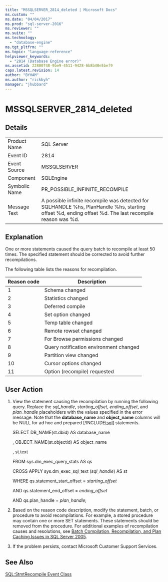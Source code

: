 ```yaml
---
title: "MSSQLSERVER_2814_deleted | Microsoft Docs"
ms.custom: ""
ms.date: "04/04/2017"
ms.prod: "sql-server-2016"
ms.reviewer: ""
ms.suite: ""
ms.technology: 
  - "database-engine"
ms.tgt_pltfrm: ""
ms.topic: "language-reference"
helpviewer_keywords: 
  - "2814 (Database Engine error)"
ms.assetid: 22800748-9be9-4511-9428-6b8b40e5bef9
caps.latest.revision: 14
author: "BYHAM"
ms.author: "rickbyh"
manager: "jhubbard"
---
```

# MSSQLSERVER_2814_deleted
  
## Details  
  
|||  
|-|-|  
|Product Name|SQL Server|  
|Event ID|2814|  
|Event Source|MSSQLSERVER|  
|Component|SQLEngine|  
|Symbolic Name|PR_POSSIBLE_INFINITE_RECOMPILE|  
|Message Text|A possible infinite recompile was detected for SQLHANDLE %hs, PlanHandle %hs, starting offset %d, ending offset %d. The last recompile reason was %d.|  
  
## Explanation  
One or more statements caused the query batch to recompile at least 50 times. The specified statement should be corrected to avoid further recompilations.  
  
The following table lists the reasons for recompilation.  
  
|Reason code|Description|  
|---------------|---------------|  
|1|Schema changed|  
|2|Statistics changed|  
|3|Deferred compile|  
|4|Set option changed|  
|5|Temp table changed|  
|6|Remote rowset changed|  
|7|For Browse permissions changed|  
|8|Query notification environment changed|  
|9|Partition view changed|  
|10|Cursor options changed|  
|11|Option (recompile) requested|  
  
## User Action  
  
1.  View the statement causing the recompilation by running the following query. Replace the *sql_handle*, *starting_offset*, *ending_offset*, and *plan_handle* placeholders with the values specified in the error message. Note that the **database_name** and **object_name** columns will be NULL for ad hoc and prepared [!INCLUDE[tsql](../../includes/tsql-md.md)] statements.  
  
    SELECT DB_NAME(st.dbid) AS database_name  
  
    , OBJECT_NAME(st.objectid) AS object_name  
  
    , st.text  
  
    FROM sys.dm_exec_query_stats AS qs  
  
    CROSS APPLY sys.dm_exec_sql_text (*sql_handle*) AS st  
  
    WHERE qs.statement_start_offset = *starting_offset*  
  
    AND qs.statement_end_offset = *ending_offset*  
  
    AND qs.plan_handle = *plan_handle*;  
  
2.  Based on the reason code description, modify the statement, batch, or procedure to avoid recompilations. For example, a stored procedure may contain one or more SET statements. These statements should be removed from the procedure. For additional examples of recompilation causes and resolutions, see [Batch Compilation, Recompilation, and Plan Caching Issues in SQL Server 2005](http://go.microsoft.com/fwlink/?LinkId=69175).  
  
3.  If the problem persists, contact Microsoft Customer Support Services.  
  
## See Also  
[SQL:StmtRecompile Event Class](../Topic/SQL:StmtRecompile%20Event%20Class.md)  
  
